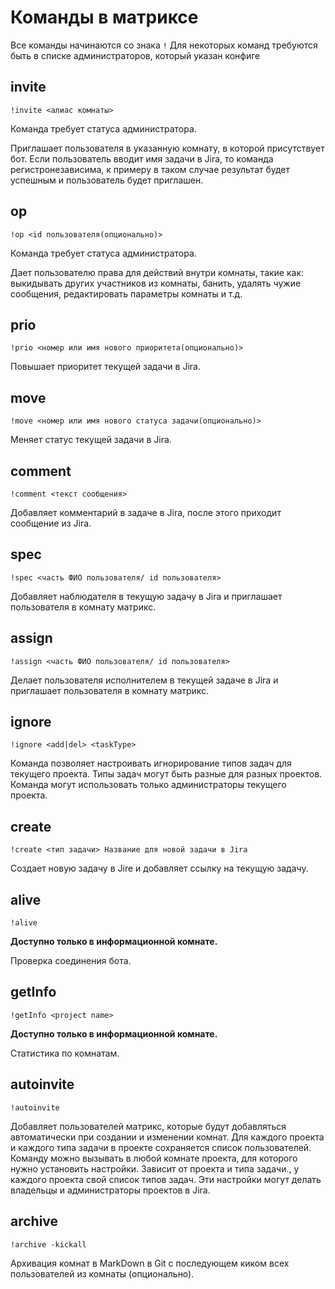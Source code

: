 # Команды в матриксе

Все команды начинаются со знака `!` Для некоторых команд требуются быть в списке администраторов, который указан конфиге

## invite

`!invite <алиас комнаты>`

Команда требует статуса администратора.

Приглашает пользователя в указанную комнату, в которой присутствует бот.
Если пользователь вводит имя задачи в Jira, то команда регистронезависима, к примеру в таком случае результат будет успешным и пользователь будет приглашен.

## op

`!op <id пользователя(опционально)>`

Команда требует статуса администратора.

Дает пользователю права для действий внутри комнаты, такие как: выкидывать других участников из комнаты, банить, удалять чужие сообщения, редактировать параметры комнаты и т.д.

## prio

`!prio <номер или имя нового приоритета(опционально)>`

Повышает приоритет текущей задачи в Jira.

## move

`!move <номер или имя нового статуса задачи(опционально)>`

Меняет статус текущей задачи в Jira.

## comment

`!comment <текст сообщения>`

Добавляет комментарий в задаче в Jira, после этого приходит сообщение из Jira.

## spec

`!spec <часть ФИО пользователя/ id пользователя>`

Добавляет наблюдателя в текущую задачу в Jira и приглашает пользователя в комнату матрикс.

## assign

`!assign <часть ФИО пользователя/ id пользователя>`

Делает пользователя исполнителем в текущей задаче в Jira и приглашает пользователя в комнату матрикс.

## ignore

`!ignore <add|del> <taskType>`

Команда позволяет настроивать игнорирование типов задач для текущего проекта. Типы задач могут быть разные для разных проектов. Команда могут использовать только администраторы текущего проекта.

## create

`!create <тип задачи> Название для новой задачи в Jira`

Создает новую задачу в Jire и добавляет ссылку на текущую задачу.

## alive

`!alive`

**Доступно только в информационной комнате.**

Проверка соединения бота.

## getInfo

`!getInfo <project name>`

**Доступно только в информационной комнате.**

Статистика по комнатам.

## autoinvite

`!autoinvite`

Добавляет пользователей матрикс, которые будут добавляться автоматически при создании и изменении комнат. Для каждого проекта и каждого типа задачи в проекте сохраняется список пользователей.
Команду можно вызывать в любой комнате проекта, для которого нужно установить настройки.
Зависит от проекта и типа задачи., у каждого проекта свой список типов задач.
Эти настройки могут делать владельцы и администраторы проектов в Jira.

## archive

`!archive -kickall`

Архивация комнат в MarkDown в Git с последующем киком всех пользователей из комнаты (опционально).
